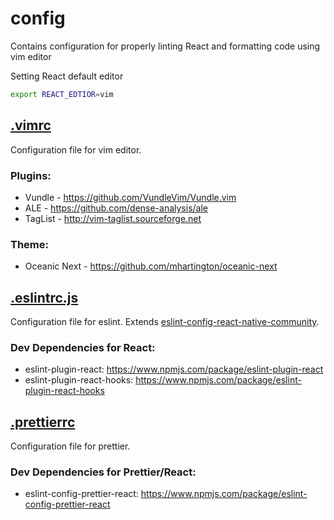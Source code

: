 # config
Contains configuration for properly linting React and formatting code using vim editor

Setting React default editor
```bash
export REACT_EDTIOR=vim
```

## [.vimrc](https://github.com/joseph-d-p/config/blob/master/.vimrc)

Configuration file for vim editor.

### Plugins:
- Vundle - https://github.com/VundleVim/Vundle.vim
- ALE - https://github.com/dense-analysis/ale
- TagList - http://vim-taglist.sourceforge.net

### Theme:
- Oceanic Next - https://github.com/mhartington/oceanic-next

## [.eslintrc.js](https://github.com/joseph-d-p/config/blob/master/.eslintrcjs)

Configuration file for eslint. Extends [eslint-config-react-native-community](https://www.npmjs.com/package/@react-native-community/eslint-config).

### Dev Dependencies for React:
- eslint-plugin-react: https://www.npmjs.com/package/eslint-plugin-react
- eslint-plugin-react-hooks: https://www.npmjs.com/package/eslint-plugin-react-hooks

## [.prettierrc](https://github.com/joseph-d-p/config/blob/master/.prettierrc)

Configuration file for prettier.

### Dev Dependencies for Prettier/React:
- eslint-config-prettier-react: https://www.npmjs.com/package/eslint-config-prettier-react
